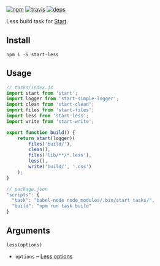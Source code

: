 [![npm](https://img.shields.io/npm/v/start-less.svg?style=flat-square)](https://www.npmjs.com/package/start-less)
[![travis](http://img.shields.io/travis/start-runner/less.svg?style=flat-square)](https://travis-ci.org/start-runner/less)
[![deps](https://img.shields.io/gemnasium/start-runner/less.svg?style=flat-square)](https://gemnasium.com/start-runner/less)

Less build task for [Start](https://github.com/start-runner/start).

## Install

```
npm i -S start-less
```

## Usage

```js
// tasks/index.js
import start from 'start';
import logger from 'start-simple-logger';
import clean from 'start-clean';
import files from 'start-files';
import less from 'start-less';
import write from 'start-write';

export function build() {
    return start(logger)(
        files('build/'),
        clean(),
        files('lib/**/*.less'),
        less(),
        write('build/', '.css')
    );
}
```

```js
// package.json
"scripts": {
  "task": "babel-node node_modules/.bin/start tasks/",
  "build": "npm run task build"
}
```

## Arguments

`less(options)`

* `options` – [Less options](http://lesscss.org/usage/#using-less-in-the-browser-options)
